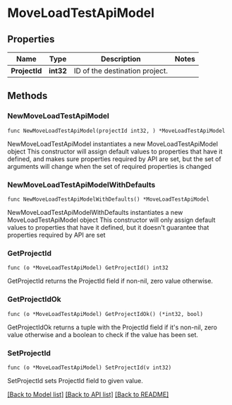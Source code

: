 # MoveLoadTestApiModel

## Properties

Name | Type | Description | Notes
------------ | ------------- | ------------- | -------------
**ProjectId** | **int32** | ID of the destination project. | 

## Methods

### NewMoveLoadTestApiModel

`func NewMoveLoadTestApiModel(projectId int32, ) *MoveLoadTestApiModel`

NewMoveLoadTestApiModel instantiates a new MoveLoadTestApiModel object
This constructor will assign default values to properties that have it defined,
and makes sure properties required by API are set, but the set of arguments
will change when the set of required properties is changed

### NewMoveLoadTestApiModelWithDefaults

`func NewMoveLoadTestApiModelWithDefaults() *MoveLoadTestApiModel`

NewMoveLoadTestApiModelWithDefaults instantiates a new MoveLoadTestApiModel object
This constructor will only assign default values to properties that have it defined,
but it doesn't guarantee that properties required by API are set

### GetProjectId

`func (o *MoveLoadTestApiModel) GetProjectId() int32`

GetProjectId returns the ProjectId field if non-nil, zero value otherwise.

### GetProjectIdOk

`func (o *MoveLoadTestApiModel) GetProjectIdOk() (*int32, bool)`

GetProjectIdOk returns a tuple with the ProjectId field if it's non-nil, zero value otherwise
and a boolean to check if the value has been set.

### SetProjectId

`func (o *MoveLoadTestApiModel) SetProjectId(v int32)`

SetProjectId sets ProjectId field to given value.



[[Back to Model list]](../README.md#documentation-for-models) [[Back to API list]](../README.md#documentation-for-api-endpoints) [[Back to README]](../README.md)



